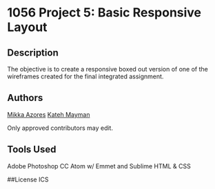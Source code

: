# 1056 Project 5: Basic Responsive Layout

## Description

The objective is to create a responsive boxed out version of one of the wireframes created for the final integrated assignment.

## Authors

[Mikka Azores](mailto:m_azores91446@fanshaweonline.ca)
[Kateh Mayman](mailto:kateh.m@gmail.com)

Only approved contributors may edit.

## Tools Used
Adobe Photoshop CC
Atom w/ Emmet and Sublime
HTML & CSS

##License
ICS
